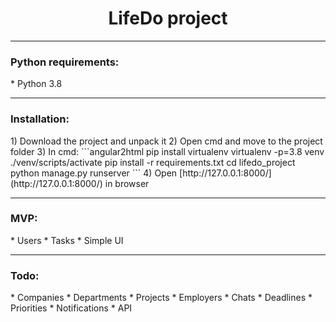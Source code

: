 <h1 align="center">LifeDo project</h1>

---

<h3>Python requirements:</h3>
* Python 3.8

---

<h3>Installation:</h3>
1) Download the project and unpack it
2) Open cmd and move to the project folder
3) In cmd:
```angular2html
pip install virtualenv
virtualenv -p=3.8 venv
./venv/scripts/activate
pip install -r requirements.txt
cd lifedo_project
python manage.py runserver
```
4) Open [http://127.0.0.1:8000/](http://127.0.0.1:8000/) in browser

---

<h3>MVP:</h3>
* Users
* Tasks
* Simple UI

---

<h3>Todo:</h3>
* Companies
* Departments
* Projects
* Employers
* Chats
* Deadlines
* Priorities
* Notifications
* API